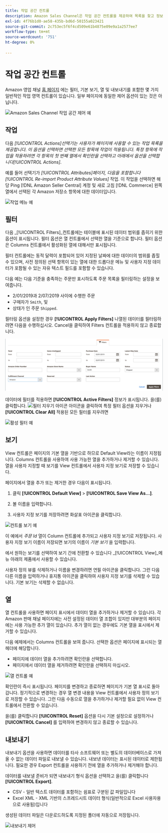 ```yaml
---
title: 작업 공간 컨트롤
description: Amazon Sales Channel은 작업 공간 컨트롤을 제공하여 목록을 찾고 정보를 보고 작업을 쉽게 적용할 수 있습니다.
exl-id: 4f76b1d0-ae58-435b-bd6d-50155a023421
source-git-commit: 2c753ec5f6f4cd509e61b4875e09e9a1a2577ee7
workflow-type: tm+mt
source-wordcount: '751'
ht-degree: 0%

---
```


# 작업 공간 컨트롤

Amazon 영업 채널 [홈 페이지](./amazon-sales-channel-home.md) 에는 필터, 기본 보기, 열 및 내보내기를 포함한 몇 가지 일반적인 작업 영역 컨트롤이 있습니다. 일부 페이지에 동일한 제어 옵션이 있는 것은 아닙니다.

![Amazon Sales Channel 작업 공간 제어 예](assets/amazon-workspace-controls.png)

## 작업

다음 _[!UICONTROL Actions]_선택기는 사용자가 페이지에 사용할 수 있는 작업 목록을 제공합니다. 이 옵션을 선택하면 선택한 모든 항목에 작업이 적용됩니다. 특정 항목에 작업을 적용하려면 각 항목의 첫 번째 열에서 확인란을 선택하고 아래에서 옵션을 선택합니다_[!UICONTROL Actions]_.

예를 들어 선택기가 _[!UICONTROL Attributes]_페이지, 다음을 포함합니다_[!UICONTROL Re-import Product Attribute Values]_ 작업. 이 작업을 선택하면 해당 Ping [!DNL Amazon Seller Central] 계정 및 새로 고침 [!DNL Commerce] 왼쪽 열에서 선택된 각 Amazon 저장소 항목에 대한 데이터입니다.

![작업 메뉴 예](assets/amazon-sales-channel-home-actions-option.png)

## 필터

다음 _[!UICONTROL Filters]_컨트롤에는 테이블에 표시된 데이터 범위를 좁히기 위한 옵션이 표시됩니다. 필터 옵션은 열 컨트롤에서 선택한 열을 기준으로 합니다. 필터 옵션은 Columns 컨트롤에서 활성화된 열에 대해서만 표시됩니다.

필터 컨트롤에는 동적 달력이 포함되어 있어 지정된 날짜에 대한 데이터의 범위를 좁힐 수 있으며, 사전 정의된 선택 항목이 있는 열에 대한 드롭다운 메뉴 및 사용자 지정 데이터가 포함될 수 있는 자유 텍스트 필드를 포함할 수 있습니다.

다음 예는 다음 기준을 충족하는 주문만 표시하도록 주문 목록을 필터링하는 설정을 보여줍니다.

- 2/01/2019과 2/07/2019 사이에 수행한 주문
- 구매자가 `Smith`, 및
- 상태가 인 주문 `Shipped`.

필터링 옵션을 설정한 경우 **[!UICONTROL Apply Filters]** 나열된 데이터를 필터링하려면 다음을 수행하십시오. Cancel을 클릭하여 Filters 컨트롤을 적용하지 않고 종료합니다.

![필터 컨트롤 예](assets/workspace-controls-filters.png)

데이터에 필터를 적용하면 **[!UICONTROL Active Filters]** 정보가 표시됩니다. 을(를) 클릭합니다. ![필터 지우기 아이콘](assets/x-icon-clear-filters.png) 아이콘을 클릭하여 특정 필터 옵션을 지우거나 **[!UICONTROL Clear All]** 적용된 모든 필터를 지우려면

![활성 필터 예](assets/applied-filters-line.png)

## 보기

View 컨트롤은 페이지의 기본 열을 기반으로 하므로 Default View라는 이름이 지정됩니다. Columns 컨트롤을 사용하여 사용 가능한 열을 추가하거나 제거할 수 있습니다. 열을 사용자 지정할 때 보기를 View 컨트롤에서 사용자 지정 보기로 저장할 수 있습니다.

페이지에서 열을 추가 또는 제거한 경우 다음이 표시됩니다.

1. 클릭 **[!UICONTROL Default View]** > **[!UICONTROL Save View As...]**.

1. 볼 이름을 입력합니다.

1. 사용자 지정 보기를 저장하려면 화살표 아이콘을 클릭합니다.

![컨트롤 보기 예](assets/workspace-controls-view.png)

이 예에서 _주문 Id_ 열이 Column 컨트롤에 추가되고 사용자 지정 보기로 저장됩니다. 사용자 지정 보기 이름이 저장되면 보기의 이름이 _기본 보기_ 을 입력합니다.

에서 원하는 보기를 선택하여 보기 간에 전환할 수 있습니다 _[!UICONTROL View]_메뉴 아래의 제품에서 사용할 수 있습니다.

사용자 정의 뷰를 삭제하거나 이름을 변경하려면 연필 아이콘을 클릭합니다. 그런 다음 다른 이름을 입력하거나 휴지통 아이콘을 클릭하여 사용자 지정 보기를 삭제할 수 있습니다. 기본 보기는 삭제할 수 없습니다.

## 열

열 컨트롤을 사용하면 페이지 표시에서 데이터 열을 추가하거나 제거할 수 있습니다. 각 Amazon 판매 채널 페이지에는 사전 설정된 데이터 열 조합이 있지만 대부분의 페이지에는 사용 가능한 추가 열이 있습니다. 추가 열이 없는 경우에도 기본 열을 표시에서 제거할 수 있습니다.

다음 예제에서는 Columns 컨트롤을 보여 줍니다. 선택한 옵션은 페이지에 표시되는 열 헤더에 해당합니다.

- 페이지에 데이터 열을 추가하려면 확인란을 선택합니다.
- 페이지에서 데이터 열을 제거하려면 확인란을 선택하지 마십시오.

![열 컨트롤 예](assets/workspace-controls-columns.png)

확인란이 즉시 표시됩니다. 페이지를 변경하고 종료하면 페이지가 기본 열 표시로 돌아갑니다. 정기적으로 변경하는 경우 열 변경 내용을 View 컨트롤에서 사용자 정의 보기로 저장할 수 있습니다. 그런 다음 수동으로 열을 추가하거나 제거할 필요 없이 View 컨트롤에서 전환할 수 있습니다.

을(를) 클릭합니다 **[!UICONTROL Reset]** 옵션을 다시 기본 설정으로 설정하거나 **[!UICONTROL Cancel]** 를 입력하여 변경하지 않고 종료할 수 있습니다.

## 내보내기

내보내기 옵션을 사용하면 데이터를 타사 소프트웨어 또는 별도의 데이터베이스로 가져올 수 없는 데이터 파일로 내보낼 수 있습니다. 내보낸 데이터는 표시된 데이터로 제한됩니다. 필요한 경우 Export 컨트롤을 사용하기 전에 열을 추가하거나 제거해야 합니다.

데이터를 내보낼 준비가 되면 내보내기 형식 옵션을 선택하고 을(를) 클릭합니다 **[!UICONTROL Export]**.

- CSV - 일반 텍스트 데이터를 포함하는 쉼표로 구분된 값 파일입니다
- Excel XML - XML 기반의 스프레드시트 데이터 형식(일반적으로 Excel 사용자용으로 사용됨)입니다

생성된 데이터 파일은 다운로드하도록 지정된 폴더에 자동으로 저장됩니다.

![내보내기 제어](assets/workspace-controls-export.png)
